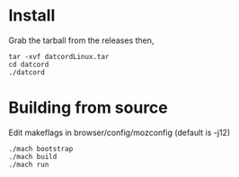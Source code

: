 # Install
Grab the tarball from the releases then,
```
tar -xvf datcordLinux.tar
cd datcord
./datcord
```

# Building from source

Edit makeflags in browser/config/mozconfig (default is -j12)

```
./mach bootstrap
./mach build
./mach run
```
